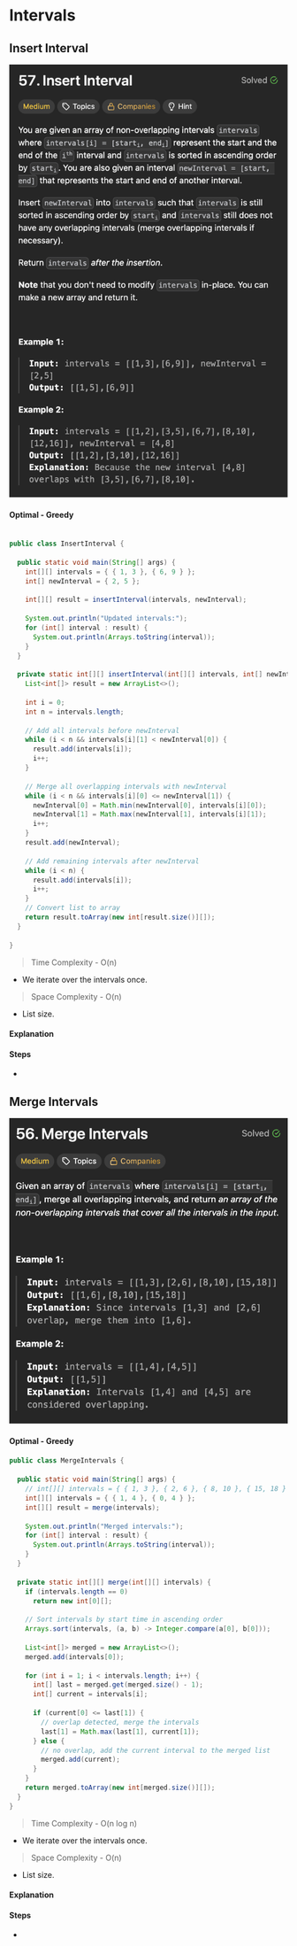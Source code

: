 # **Intervals**

## **Insert Interval**
<div align="center">
  <img alt="image" src="assets/Untitled-23.png" />
</div>

#### Optimal - Greedy 

```java

public class InsertInterval {

  public static void main(String[] args) {
    int[][] intervals = { { 1, 3 }, { 6, 9 } };
    int[] newInterval = { 2, 5 };

    int[][] result = insertInterval(intervals, newInterval);

    System.out.println("Updated intervals:");
    for (int[] interval : result) {
      System.out.println(Arrays.toString(interval));
    }
  }

  private static int[][] insertInterval(int[][] intervals, int[] newInterval) {
    List<int[]> result = new ArrayList<>();

    int i = 0;
    int n = intervals.length;

    // Add all intervals before newInterval
    while (i < n && intervals[i][1] < newInterval[0]) {
      result.add(intervals[i]);
      i++;
    }

    // Merge all overlapping intervals with newInterval
    while (i < n && intervals[i][0] <= newInterval[1]) {
      newInterval[0] = Math.min(newInterval[0], intervals[i][0]);
      newInterval[1] = Math.max(newInterval[1], intervals[i][1]);
      i++;
    }
    result.add(newInterval);

    // Add remaining intervals after newInterval
    while (i < n) {
      result.add(intervals[i]);
      i++;
    }
    // Convert list to array
    return result.toArray(new int[result.size()][]);
  }

}
```
>Time Complexity - O(n)
- We iterate over the intervals once.

>Space Complexity - O(n)
- List size.

#### Explanation

#### Steps

-


## **Merge Intervals**
<div align="center">
  <img alt="image" src="assets/Untitled-24.png" />
</div>

#### Optimal - Greedy 

```java
public class MergeIntervals {

  public static void main(String[] args) {
    // int[][] intervals = { { 1, 3 }, { 2, 6 }, { 8, 10 }, { 15, 18 } };
    int[][] intervals = { { 1, 4 }, { 0, 4 } };
    int[][] result = merge(intervals);

    System.out.println("Merged intervals:");
    for (int[] interval : result) {
      System.out.println(Arrays.toString(interval));
    }
  }

  private static int[][] merge(int[][] intervals) {
    if (intervals.length == 0)
      return new int[0][];

    // Sort intervals by start time in ascending order
    Arrays.sort(intervals, (a, b) -> Integer.compare(a[0], b[0]));

    List<int[]> merged = new ArrayList<>();
    merged.add(intervals[0]);

    for (int i = 1; i < intervals.length; i++) {
      int[] last = merged.get(merged.size() - 1);
      int[] current = intervals[i];

      if (current[0] <= last[1]) {
        // overlap detected, merge the intervals 
        last[1] = Math.max(last[1], current[1]);
      } else {
        // no overlap, add the current interval to the merged list
        merged.add(current);
      }
    }
    return merged.toArray(new int[merged.size()][]);
  }
}
```
>Time Complexity - O(n log n)
- We iterate over the intervals once.

>Space Complexity - O(n)
- List size.

#### Explanation

#### Steps

-


